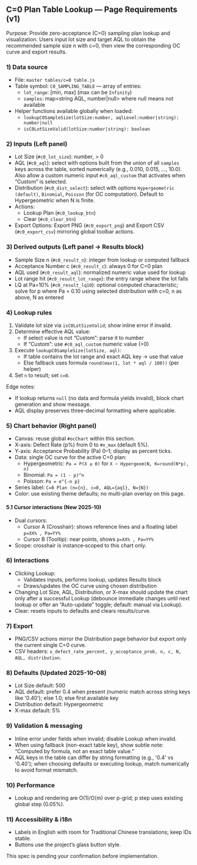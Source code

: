 ## C=0 Plan Table Lookup — Page Requirements (v1)

Purpose: Provide zero-acceptance (C=0) sampling plan lookup and visualization. Users input lot size and target AQL to obtain the recommended sample size n with c=0, then view the corresponding OC curve and export results.

### 1) Data source
- File: `master tables/c=0 table.js`
- Table symbol: `C0_SAMPLING_TABLE` — array of entries:
  - `lot_range`: [min, max] (max can be `Infinity`)
  - `samples`: map<string AQL, number|null> where null means not available
- Helper functions available globally when loaded:
  - `lookupC0SampleSize(lotSize:number, aqlLevel:number|string): number|null`
  - `isC0LotSizeValid(lotSize:number|string): boolean`

### 2) Inputs (Left panel)
- Lot Size (`#c0_lot_size`): number, > 0
- AQL (`#c0_aql`): select with options built from the union of all `samples` keys across the table, sorted numerically (e.g., 0.010, 0.015, …, 10.0). Also allow a custom numeric input `#c0_aql_custom` that activates when “Custom” is selected.
- Distribution (`#c0_dist_select`): select with options `Hypergeometric (default)`, `Binomial`, `Poisson` (for OC computation). Default to Hypergeometric when N is finite.
- Actions:
  - Lookup Plan (`#c0_lookup_btn`)
  - Clear (`#c0_clear_btn`)
- Export Options: Export PNG (`#c0_export_png`) and Export CSV (`#c0_export_csv`) mirroring global toolbar actions.

### 3) Derived outputs (Left panel → Results block)
- Sample Size n (`#c0_result_n`): integer from lookup or computed fallback
- Acceptance Number c (`#c0_result_c`): always 0 for C=0 plan
- AQL used (`#c0_result_aql`): normalized numeric value used for lookup
- Lot range hit (`#c0_result_lot_range`): the entry range where the lot falls
- LQ at Pa=10% (`#c0_result_lq10`): optional computed characteristic; solve for p where Pa = 0.10 using selected distribution with c=0, n as above, N as entered

### 4) Lookup rules
1. Validate lot size via `isC0LotSizeValid`; show inline error if invalid.
2. Determine effective AQL value:
   - If select value is not “Custom”: parse it to number
   - If “Custom”: use `#c0_aql_custom` numeric value (>0)
3. Execute `lookupC0SampleSize(lotSize, aql)`:
   - If table contains the lot range and exact AQL key → use that value
   - Else fallback uses formula `round(max(1, lot * aql / 100))` (per helper)
4. Set `n` to result; set `c=0`.

Edge notes:
- If lookup returns `null` (no data and formula yields invalid), block chart generation and show message.
- AQL display preserves three-decimal formatting where applicable.

### 5) Chart behavior (Right panel)
- Canvas: reuse global `#ocChart` within this section.
- X-axis: Defect Rate (p%) from 0 to `#x_max` (default 5%).
- Y-axis: Acceptance Probability (Pa) 0–1; display as percent ticks.
- Data: single OC curve for the active C=0 plan:
  - Hypergeometric: `Pa = P(X ≤ 0)` for `X ~ Hypergeom(N, K=round(N*p), n)`
  - Binomial: `Pa = (1 - p)^n`
  - Poisson: `Pa = e^{-n p}`
- Series label: `C=0 Plan (n={n}, c=0, AQL={aql}, N={N})`
- Color: use existing theme defaults; no multi-plan overlay on this page.

#### 5.1 Cursor interactions (New 2025-10)
- Dual cursors:
  - Cursor A (Crosshair): shows reference lines and a floating label `p=XX% , Pa=YY%`
  - Cursor B (Tooltip): near points, shows `p=XX% , Pa=YY%`
- Scope: crosshair is instance‑scoped to this chart only.

### 6) Interactions
- Clicking Lookup:
  - Validates inputs, performs lookup, updates Results block
  - Draws/updates the OC curve using chosen distribution
- Changing Lot Size, AQL, Distribution, or X-max should update the chart only after a successful Lookup (debounce immediate changes until next lookup or offer an “Auto-update” toggle; default: manual via Lookup).
- Clear: resets inputs to defaults and clears results/curve.

### 7) Export
- PNG/CSV actions mirror the Distribution page behavior but export only the current single C=0 curve.
- CSV headers: `x_defect_rate_percent, y_acceptance_prob, n, c, N, AQL, distribution`.

### 8) Defaults (Updated 2025-10-08)
- Lot Size default: 500
- AQL default: prefer 0.4 when present (numeric match across string keys like '0.40'); else 1.0; else first available key
- Distribution default: Hypergeometric
- X-max default: 5%

### 9) Validation & messaging
- Inline error under fields when invalid; disable Lookup when invalid.
- When using fallback (non-exact table key), show subtle note: “Computed by formula, not an exact table value.”
 - AQL keys in the table can differ by string formatting (e.g., '0.4' vs '0.40'); when choosing defaults or executing lookup, match numerically to avoid format mismatch.

### 10) Performance
- Lookup and rendering are O(1)/O(m) over p-grid; p step uses existing global step (0.05%).

### 11) Accessibility & i18n
- Labels in English with room for Traditional Chinese translations; keep IDs stable.
- Buttons use the project’s glass button style.

This spec is pending your confirmation before implementation.


